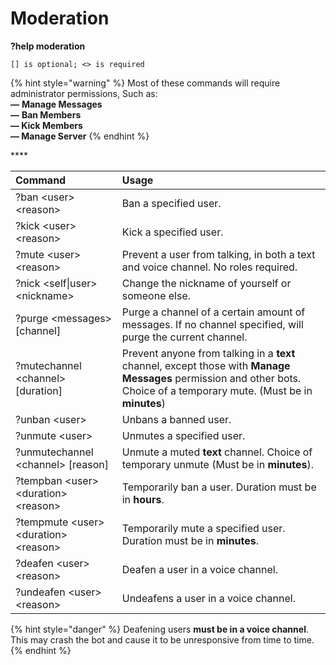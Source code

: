 # Moderation

**?help moderation**

`[] is optional; <> is required`

{% hint style="warning" %}
Most of these commands will require administrator permissions, Such as:  
**—** **Manage Messages  
—** **Ban Members**  
**— Kick Members**  
**— Manage Server**
{% endhint %}

\*\*\*\*

| **Command** | **Usage** |
| :--- | :--- |
| ?ban &lt;user&gt; &lt;reason&gt; | Ban a specified user. |
| ?kick &lt;user&gt; &lt;reason&gt; | Kick a specified user. |
| ?mute &lt;user&gt; &lt;reason&gt; | Prevent a user from talking, in both a text and voice channel. No roles required. |
| ?nick &lt;self\|user&gt; &lt;nickname&gt; | Change the nickname of yourself or someone else. |
| ?purge &lt;messages&gt; \[channel\] | Purge a channel of a certain amount of messages. If no channel specified, will purge the current channel. |
| ?mutechannel &lt;channel&gt; \[duration\] | Prevent anyone from talking in a **text** channel, except those with **Manage Messages** permission and other bots. Choice of a temporary mute. \(Must be in **minutes**\) |
| ?unban &lt;user&gt; | Unbans a banned user. |
| ?unmute &lt;user&gt; | Unmutes a specified user. |
| ?unmutechannel &lt;channel&gt; \[reason\] | Unmute a muted **text** channel. Choice of temporary unmute \(Must be in **minutes**\). |
| ?tempban &lt;user&gt; &lt;duration&gt; &lt;reason&gt; | Temporarily ban a user. Duration must be in **hours**. |
| ?tempmute &lt;user&gt; &lt;duration&gt; &lt;reason&gt; | Temporarily mute a specified user. Duration must be in **minutes**. |
| ?deafen &lt;user&gt; &lt;reason&gt; | Deafen a user in a voice channel. |
| ?undeafen &lt;user&gt; &lt;reason&gt; | Undeafens a user in a voice channel. |

{% hint style="danger" %}
Deafening users **must be in a voice channel**. This may crash the bot and cause it to be unresponsive from time to time.
{% endhint %}

